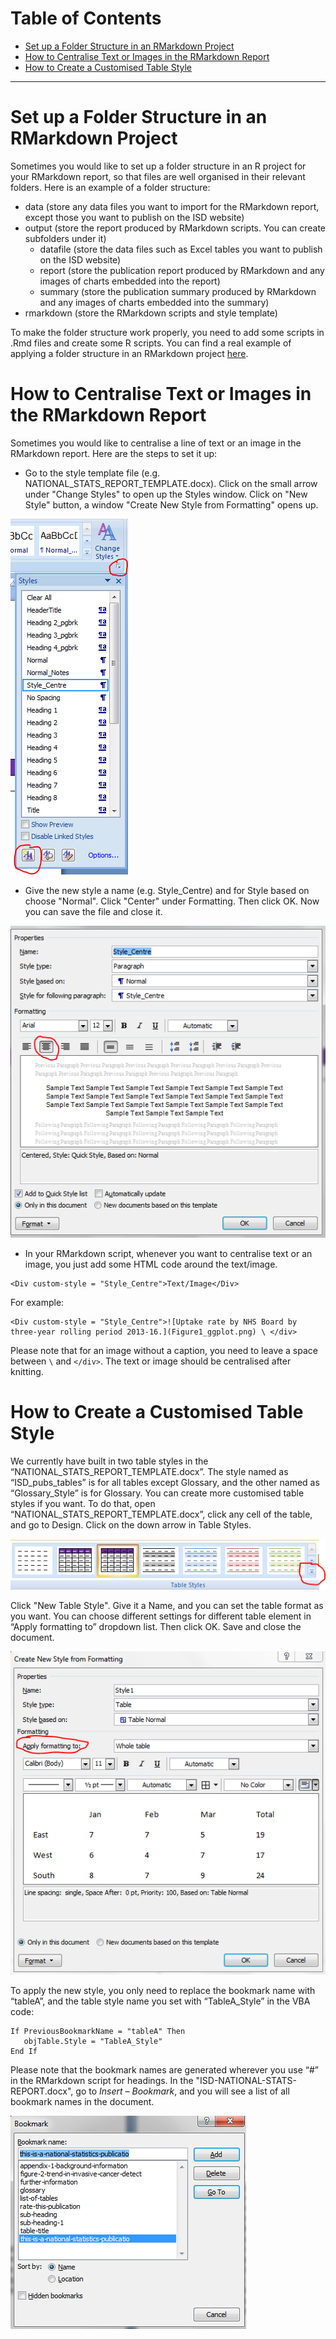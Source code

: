 # Table of Contents
* [Set up a Folder Structure in an RMarkdown Project](#set-up-a-folder-structure-in-an-rmarkdown-project)
* [How to Centralise Text or Images in the RMarkdown Report](#how-to-centralise-text-or-images-in-the-rmarkdown-report)
* [How to Create a Customised Table Style](#how-to-create-a-customised-table-style)

***
# Set up a Folder Structure in an RMarkdown Project

Sometimes you would like to set up a folder structure in an R project for your RMarkdown report, so that files are well organised in their relevant folders. Here is an example of a folder structure:
* data (store any data files you want to import for the RMarkdown report, except those you want to publish on the ISD website)
* output (store the report produced by RMarkdown scripts. You can create subfolders under it)
  * datafile (store the data files such as Excel tables you want to publish on the ISD website)
  * report (store the publication report produced by RMarkdown and any images of charts embedded into the report)
  * summary (store the publication summary produced by RMarkdown and any images of charts embedded into the summary)
* rmarkdown (store the RMarkdown scripts and style template)

To make the folder structure work properly, you need to add some scripts in .Rmd files and create some R scripts. You can find a real example of applying a folder structure in an RMarkdown project [here](https://github.com/NHS-NSS-transforming-publications/Folder-Structure-RMD).

# How to Centralise Text or Images in the RMarkdown Report

Sometimes you would like to centralise a line of text or an image in the RMarkdown report. Here are the steps to set it up:
* Go to the style template file (e.g. NATIONAL_STATS_REPORT_TEMPLATE.docx). Click on the small arrow under "Change Styles" to open up the Styles window. Click on "New Style" button, a window "Create New Style from Formatting" opens up.

![Example for centralising](https://github.com/NHS-NSS-transforming-publications/Images/blob/master/RMD-tip1.PNG)

* Give the new style a name (e.g. Style_Centre) and for Style based on choose "Normal". Click "Center" under Formatting. Then click OK. Now you can save the file and close it.

![Example for centralising](https://github.com/NHS-NSS-transforming-publications/Images/blob/master/RMD-tip2.PNG)

* In your RMarkdown script, whenever you want to centralise text or an image, you just add some HTML code around the text/image.

```
<Div custom-style = "Style_Centre">Text/Image</Div>
```
For example:

```
<Div custom-style = "Style_Centre">![Uptake rate by NHS Board by three-year rolling period 2013-16.](Figure1_ggplot.png) \ </div>
```
Please note that for an image without a caption, you need to leave a space between ```\``` and ```</div>```. The text or image should be centralised after knitting.

# How to Create a Customised Table Style

We currently have built in two table styles in the “NATIONAL_STATS_REPORT_TEMPLATE.docx”. The style named as “ISD_pubs_tables” is for all tables except Glossary, and the other named as “Glossary_Style” is for Glossary. You can create more customised table styles if you want. To do that, open “NATIONAL_STATS_REPORT_TEMPLATE.docx”, click any cell of the table, and go to Design. Click on the down arrow in Table Styles. 

![table styles](https://github.com/NHS-NSS-transforming-publications/Images/blob/master/RMarkdown3.PNG)

Click "New Table Style". Give it a Name, and you can set the table format as you want. You can choose different settings for different table element in “Apply formatting to” dropdown list. Then click OK. Save and close the document. 

![Create new style](https://github.com/NHS-NSS-transforming-publications/Images/blob/master/RMarkdown8.PNG)

To apply the new style, you only need to replace the bookmark name with “tableA”, and the table style name you set with “TableA_Style” in the VBA code:

```vba
If PreviousBookmarkName = "tableA" Then 
   objTable.Style = "TableA_Style"
End If
```
Please note that the bookmark names are generated wherever you use “#” in the RMarkdown script for headings. In the "ISD-NATIONAL-STATS-REPORT.docx", go to *Insert – Bookmark*, and you will see a list of all bookmark names in the document.

![Bookmark names](https://github.com/NHS-NSS-transforming-publications/Images/blob/master/RMarkdown9.PNG)
